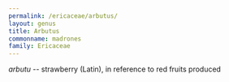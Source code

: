 ```yaml
---
permalink: /ericaceae/arbutus/
layout: genus
title: Arbutus
commonname: madrones
family: Ericaceae
---
```


*arbutu* -- strawberry (Latin), in reference to red fruits produced
